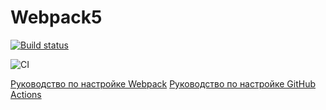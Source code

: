 # Webpack5

[![Build status](https://ci.appveyor.com/api/projects/status/xukki3aqlomk05ut?svg=true)](https://ci.appveyor.com/project/EkaterinaMarkeeva/continuous-deployment)

![CI](https://github.com/<EkaterinaMarkeeva>/<continuous_deployment>/actions/workflows/web.yml/badge.svg)

[Руководство по настройке Webpack](https://webpack.js.org/guides/)
[Руководство по настройке GitHub Actions](https://docs.github.com/en/actions/quickstart)
